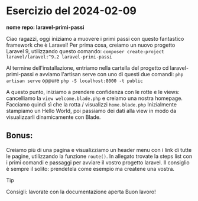 # Esercizio del 2024-02-09


**nome repo: laravel-primi-passi**

Ciao ragazzi, oggi iniziamo a muovere i primi passi con questo fantastico framework che è Laravel!
Per prima cosa, creiamo un nuovo progetto Laravel 9, utilizzando questo comando: `composer create-project laravel/laravel:^9.2 laravel-primi-passi`

Al termine dell'installazione, entriamo nella cartella del progetto cd laravel-primi-passi e avviamo l'artisan serve con uno di questi due comandi:
`php artisan serve` oppure `php -S localhost:8000 -t public`

A questo punto, iniziamo a prendere confidenza con le rotte e le views:
cancelliamo la `view welcome.blade.php` e creiamo una nostra homepage. Facciamo quindi sì che la rotta / visualizzi `home.blade.php` Inizialmente stampiamo un Hello World, poi passiamo dei dati alla view in modo da visualizzarli dinamicamente con Blade.

## Bonus:
Creiamo più di una pagina e visualizziamo un header menu con i link di tutte le pagine, utilizzando la funzione `route()`.
In allegato trovate la steps list con i primi comandi e passaggi per avviare il vostro progetto laravel. Il consiglio è sempre il solito: prendetela come esempio ma createne una vostra.

> [!TIP]
> Consigli: lavorate con la documentazione aperta
Buon lavoro!